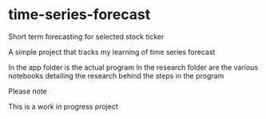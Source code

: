 # time-series-forecast
Short term forecasting for selected stock ticker

A simple project that tracks my learning of time series forecast

In the app folder is the actual program 
In the research folder are the various notebooks detailing the research behind the steps in the program 

Please note

This is a work in progress project


